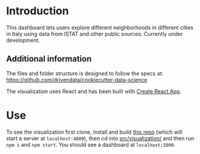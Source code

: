# Introduction
This dashboard lets users explore different neighborhoods in different cities in Italy using data from ISTAT and other public sources. Currently under development.

## Additional information
The files and folder structure is designed to follow the specs at:
https://github.com/drivendata/cookiecutter-data-science

The visualization uses React and has been built with [Create React App](https://github.com/facebookincubator/create-react-app).

# Use
To see the visualization first clone, install and build [this repo](https://github.com/esterpantaleo/daf-server) (which will start a server at `localhost:4000`), then cd into [src/visualization/](src/visualization) and then run `npm i` and `npm start`. You should see a dashboard at `localhost:3000`.
